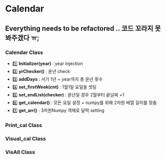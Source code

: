 # Calendar
## Everything needs to be refactored .. 코드 꼬라지 못봐주겠다 ㅠ; 
### Calendar Class 
* 1️⃣ __Initializer(year)__  : year Injection  
* 2️⃣ __yrChecker()__  : 윤년 check   
* 3️⃣ __addDays__  : 서기 1년 ~ year까지 총 윤년 횟수    
* 4️⃣ __set_firstWeek(cnt)__  : 1월1일 요일을 셋팅    
* 5️⃣ __set_endList(checker)__ : 윤년일 경우 2월부터 끝날짜 +1
* 6️⃣ __get_calendar()__  : 모든 요일 설정 +  numpy를 위해 2차원 배열 길이를 맞춤 
* 7️⃣ __get_arr()__  : 3차원Numpy 객체로 달력 setting 

### Print_cal Class
### Visual_cal Class 
### VisAll Class
